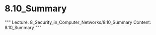 # 8.10_Summary

"""
Lecture: 8_Security_in_Computer_Networks/8.10_Summary
Content: 8.10_Summary
"""

